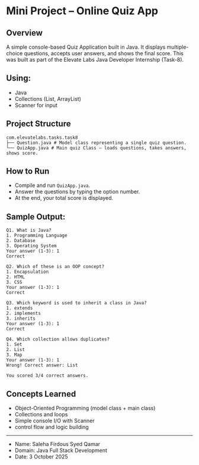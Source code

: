 # Mini Project – Online Quiz App

## Overview
A simple console-based Quiz Application built in Java. It displays multiple-choice questions, accepts user answers, and shows the final score.
This was built as part of the Elevate Labs Java Developer Internship (Task-8).

## Using:
- Java
- Collections (List, ArrayList)
- Scanner for input

## Project Structure
```
com.elevatelabs.tasks.task8
├── Question.java # Model class representing a single quiz question.
└── QuizApp.java # Main quiz Class – loads questions, takes answers, shows score.
```

## How to Run
- Compile and run `QuizApp.java`.
- Answer the questions by typing the option number.
- At the end, your total score is displayed.

## Sample Output:
```
Q1. What is Java?
1. Programming Language
2. Database
3. Operating System
Your answer (1-3): 1
Correct

Q2. Which of these is an OOP concept?
1. Encapsulation
2. HTML
3. CSS
Your answer (1-3): 1
Correct

Q3. Which keyword is used to inherit a class in Java?
1. extends
2. implements
3. inherits
Your answer (1-3): 1
Correct

Q4. Which collection allows duplicates?
1. Set
2. List
3. Map
Your answer (1-3): 1
Wrong! Correct answer: List

You scored 3/4 correct answers.
```

## Concepts Learned
- Object-Oriented Programming (model class + main class)
- Collections and loops
- Simple console I/O with Scanner
- control flow and logic building
  
--------------------------------------------------------------------------------------------------------------


- Name: Saleha Firdous Syed Qamar
- Domain: Java Full Stack Development 
- Date: 3 October 2025
